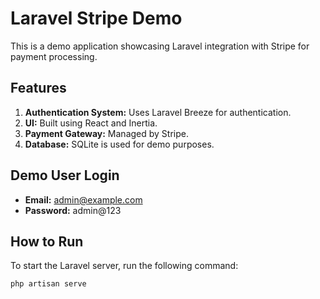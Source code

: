 # Laravel Stripe Demo

This is a demo application showcasing Laravel integration with Stripe for payment processing.

## Features

1. **Authentication System:** Uses Laravel Breeze for authentication.
2. **UI:** Built using React and Inertia.
3. **Payment Gateway:** Managed by Stripe.
4. **Database:** SQLite is used for demo purposes.

## Demo User Login

- **Email:** admin@example.com
- **Password:** admin@123

## How to Run

To start the Laravel server, run the following command:

```bash
php artisan serve
